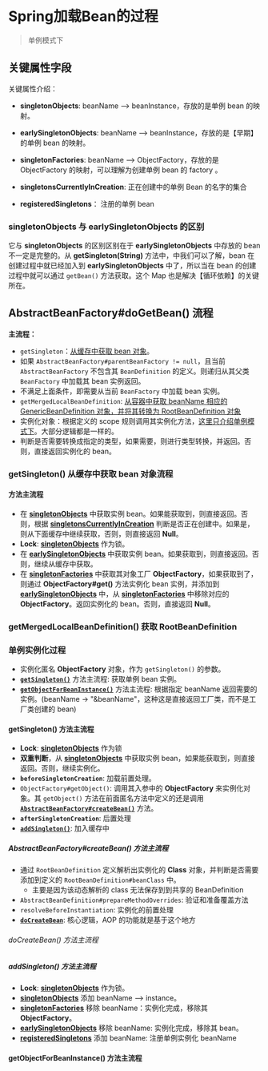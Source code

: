 # Spring加载Bean的过程

> 单例模式下

## 关键属性字段

关键属性介绍：<br/>

- <span id="singletonObjects_desc">**singletonObjects**</span>: beanName --> beanInstance，存放的是单例 bean 的映射。
- <span id="earlySingletonObjects_desc">**earlySingletonObjects**</span>: beanName --> beanInstance，存放的是【早期】的单例 bean 的映射。

- <span id="singletonFactories_desc">**singletonFactories**</span>:  beanName --> ObjectFactory，存放的是 ObjectFactory 的映射，可以理解为创建单例 bean 的 factory 。
- <span id="singletonsCurrentlyInCreation_desc">**singletonsCurrentlyInCreation**</span>: 正在创建中的单例 Bean 的名字的集合



- <span id="registeredSingletons_desc">**registeredSingletons**</span>： 注册的单例 bean



### <span id="singletonObjects_diff_with_earlySingletonObjects">**singletonObjects** 与 **earlySingletonObjects** 的区别</span>

它与 **singletonObjects** 的区别区别在于 **earlySingletonObjects** 中存放的 bean 不一定是完整的。从 **getSingleton(String)** 方法中，中我们可以了解，bean 在创建过程中就已经加入到 **earlySingletonObjects** 中了，所以当在 bean 的创建过程中就可以通过 `getBean()` 方法获取。这个 Map 也是解决【循环依赖】的关键所在。



## AbstractBeanFactory#doGetBean() 流程

**主流程：**

- `getSingleton`：[从缓存中获取 bean 对象](#method_getSingleton_load_bean_from_cache)。
- 如果 `AbstractBeanFactory#parentBeanFactory != null`，且当前 `AbstractBeanFactory` 不包含其 `BeanDefinition` 的定义。则递归从其父类 `BeanFactory` 中加载其 bean 实例返回。
- 不满足上面条件，即需要从当前 `BeanFactory` 中加载 bean 实例。
- `getMergedLocalBeanDefinition`: [从容器中获取 beanName 相应的 GenericBeanDefinition 对象，并将其转换为 RootBeanDefinition 对象](#method_getMergedLocalBeanDefinition)
- 实例化对象：根据定义的 scope 规则调用其实例化方法，[这里只介绍单例模式下](#singleton_bean_instance_process)。大部分逻辑都是一样的。
- 判断是否需要转换成指定的类型，如果需要，则进行类型转换，并返回。否则，直接返回实例化的 bean。



### <span id="method_getSingleton_load_bean_from_cache">getSingleton() 从缓存中获取 bean 对象流程</span>

#### <span id="method_getSingleton_main_process">方法主流程</span>

- 在 [**singletonObjects**](#singletonObjects_desc) 中获取实例 bean。如果能获取到，则直接返回。否则，根据 [**singletonsCurrentlyInCreation**](#singletonsCurrentlyInCreation_desc) 判断是否正在创建中。如果是，则从下面缓存中继续获取，否则，则直接返回 **Null**。
- **Lock**: [**singletonObjects**](#singletonObjects_desc) 作为锁。
- 在 [**earlySingletonObjects**](#earlySingletonObjects_desc) 中获取实例 bean。如果获取到，则直接返回。否则，继续从缓存中获取。
- 在 [**singletonFactories**](#singletonFactories_desc) 中获取其对象工厂 **ObjectFactory**，如果获取到了，则通过 **ObjectFactory#get()** 方法实例化 bean 实例，并添加到 [**earlySingletonObjects**](#earlySingletonObjects_desc) 中，从 [**singletonFactories**](#singletonFactories_desc) 中移除对应的 **ObjectFactory**。返回实例化的 bean。否则，直接返回 **Null**。



### <span id="method_getMergedLocalBeanDefinition">getMergedLocalBeanDefinition() 获取 RootBeanDefinition</span>





### <span id="getSingleton">单例实例化过程</span>



- 实例化匿名 **ObjectFactory** 对象，作为 `getSingleton()` 的参数。
- [**`getSingleton()`**](#method_getSingleton_main_process) 方法主流程: 获取单例 bean 实例。
- [**`getObjectForBeanInstance()`**](#method_getObjectForBeanInstance_main_process) 方法主流程: 根据指定 beanName 返回需要的实例。(beanName -> "&beanName"，这种这是直接返回工厂类，而不是工厂类创建的 bean)



#### <span id="method_getSingleton_main_process">getSingleton() 方法主流程</span>



- **Lock**: [**singletonObjects**](#singletonObjects_desc) 作为锁
- **双重判断**，从 [**singletonObjects**](#singletonObjects_desc) 中获取实例 bean，如果能获取到，则直接返回。否则，继续实例化。
- **`beforeSingletonCreation`**: 加载前置处理。
- `ObjectFactory#getObject()`: 调用其入参中的 **ObjectFactory** 来实例化对象。其 `getObject()` 方法在前面匿名方法中定义的还是调用 [**`AbstractBeanFactory#createBean()`**](#method_createBean_main_process) 方法。 
- **`afterSingletonCreation`**: 后置处理
- [**`addSingleton()`**](#method_addSingleton_main_process): 加入缓存中



##### <span id="method_createBean_main_process">AbstractBeanFactory#createBean() 方法主流程</span>

- 通过 `RootBeanDefinition` 定义解析出实例化的 **Class** 对象，并判断是否需要添加到定义的 `RootBeanDefinition#beanClass` 中。
  - 主要是因为该动态解析的 class 无法保存到到共享的 BeanDefinition
- `AbstractBeanDefinition#prepareMethodOverrides`: 验证和准备覆盖方法
- `resolveBeforeInstantiation`: 实例化的前置处理
- [**`doCreateBean`**](#method_doCreateBean_main_process): 核心逻辑，AOP 的功能就是基于这个地方



###### <span id="method_doCreateBean_main_process">doCreateBean() 方法主流程</span>



##### <span id="method_addSingleton_main_process">addSingleton() 方法主流程</span>

- **Lock**: [**singletonObjects**](#singletonObjects_desc) 作为锁。
- [**singletonObjects**](#singletonObjects_desc) 添加 beanName ——> instance。
- [**singletonFactories**](#singletonFactories_desc) 移除 beanName：实例化完成，移除其 **ObjectFactory**。
- [**earlySingletonObjects**](#earlySingletonObjects_desc) 移除 beanName: 实例化完成，移除其 bean。
- [**registeredSingletons**](#registeredSingletons_desc) 添加 beanName: 注册单例实例化 beanName



#### <span id="method_getObjectForBeanInstance_main_process">getObjectForBeanInstance() 方法主流程</span>